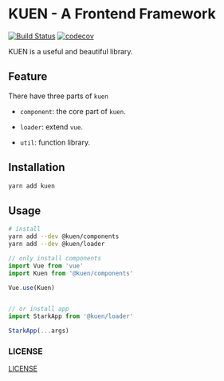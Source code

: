 # KUEN - A Frontend Framework

[![Build Status](https://www.travis-ci.com/Himself65/kuen.svg?branch=master)](https://www.travis-ci.com/Himself65/kuen)
[![codecov](https://codecov.io/gh/Himself65/kuen/branch/master/graph/badge.svg)](https://codecov.io/gh/Himself65/kuen)

KUEN is a useful and beautiful library.

## Feature

There have three parts of `kuen`

- `component`: the core part of `kuen`.

- `loader`: extend `vue`.

- `util`: function library.

## Installation

```bash
yarn add kuen
```

## Usage

```bash
# install
yarn add --dev @kuen/components
yarn add --dev @kuen/loader
```

```js
// only install components
import Vue from 'vue'
import Kuen from '@kuen/components'

Vue.use(Kuen)


// or install app
import StarkApp from '@kuen/loader'

StarkApp(...args)
```



### LICENSE

[LICENSE](LICENSE)
